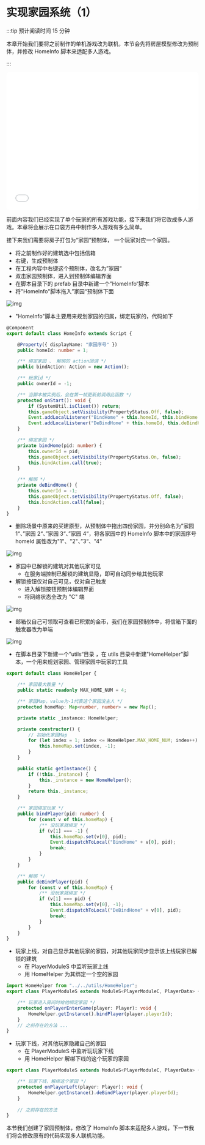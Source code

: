 # 实现家园系统（1）

:::tip 预计阅读时间 15 分钟

本章开始我们要将之前制作的单机游戏改为联机，本节会先将房屋模型修改为预制体，并修改 HomeInfo 脚本来适配多人游戏。

:::

<iframe name="ttttt" sandbox="allow-scripts allow-downloads allow-same-origin allow-popups allow-presentation allow-forms" frameborder="0" draggable="false" allowfullscreen="" allow="encrypted-media;" referrerpolicy="" aha-samesite="" class="iframe-loaded" src="//player.bilibili.com/player.html?aid=786338559&bvid=BV1t14y1X75n&cid=1207768037&page=11&autoplay=0" style="border-radius: 7px; width: 100%; height: 360px;"></iframe>

前面内容我们已经实现了单个玩家的所有游戏功能，接下来我们将它改成多人游戏。本章将会展示在口袋方舟中制作多人游戏有多么简单。

接下来我们需要将房子打包为“家园”预制体， 一个玩家对应一个家园。

- 将之前制作好的建筑选中包括信箱
- 右键，生成预制体
- 在工程内容中右键这个预制体，改名为”家园“
- 双击家园预制体，进入到预制体编辑界面
- 在脚本目录下的 prefab 目录中新建一个”HomeInfo“脚本
- 将"HomeInfo"脚本拖入”家园“预制体下面

![img](https://arkimg.ark.online/1685435084391-132.webp)

- "HomeInfo"脚本主要用来规划家园的归属，绑定玩家的，代码如下

```TypeScript
@Component
export default class HomeInfo extends Script {

    @Property({ displayName: "家园序号" })
    public homeId: number = 1;

    /** 绑定家园 、 解绑的 action回调 */
    public bindAction: Action = new Action();

    /** 玩家id */
    public ownerId = -1;

    /** 当脚本被实例后，会在第一帧更新前调用此函数 */
    protected onStart(): void {
        if (SystemUtil.isClient()) return;
        this.gameObject.setVisibility(PropertyStatus.Off, false);
        Event.addLocalListener("BindHome" + this.homeId, this.bindHome.bind(this));
        Event.addLocalListener("DeBindHome" + this.homeId, this.deBindHome.bind(this));
    }

    /** 绑定家园 */
    private bindHome(pid: number) {
        this.ownerId = pid;
        this.gameObject.setVisibility(PropertyStatus.On, false);
        this.bindAction.call(true);
    }

    /** 解绑 */
    private deBindHome() {
        this.ownerId = -1;
        this.gameObject.setVisibility(PropertyStatus.Off, false);
        this.bindAction.call(false);
    }
}
```

- 删除场景中原来的买建原型，从预制体中拖出四份家园，并分别命名为”家园 1“、”家园 2“、”家园 3“、”家园 4“，将各家园中的 HomeInfo 脚本中的家园序号 homeId 属性改为"1"、"2"、”3“、"4"

![img](https://arkimg.ark.online/1685435105025-135.webp)

- 家园中已解锁的建筑对其他玩家可见
  - 在服务端控制已解锁的建筑显隐，即可自动同步给其他玩家
- 解锁按钮仅对自己可见，仅对自己触发
  - 进入解锁按钮预制体编辑界面
  - 将网络状态全改为 "C" 端

![img](https://arkimg.ark.online/1685435117605-138.webp)

- 邮箱仅自己可领取可查看已积累的金币，我们在家园预制体中，将信箱下面的触发器改为单端

![img](https://arkimg.ark.online/1685435136951-141.webp)

- 在脚本目录下新建一个”utils“目录 ，在 utils 目录中新建"HomeHelper"脚本，一个用来规划家园、管理家园中玩家的工具

```TypeScript
export default class HomeHelper {

    /** 家园最大数量 */
    public static readonly MAX_HOME_NUM = 4;

    /** 家园Map，value为-1代表这个家园没主人 */
    protected homeMap: Map<number, number> = new Map();

    private static _instance: HomeHelper;

    private constructor() {
        // 初始化家园Map
        for (let index = 1; index <= HomeHelper.MAX_HOME_NUM; index++) {
            this.homeMap.set(index, -1);
        }
    }

    public static getInstance() {
        if (!this._instance) {
            this._instance = new HomeHelper();
        }
        return this._instance;
    }

    /** 家园绑定玩家 */
    public bindPlayer(pid: number) {
        for (const v of this.homeMap) {
            /** 没玩家就绑定 */
            if (v[1] === -1) {
                this.homeMap.set(v[0], pid);
                Event.dispatchToLocal("BindHome" + v[0], pid);
                break;
            }
        }
    }

    /** 解绑 */
    public deBindPlayer(pid) {
        for (const v of this.homeMap) {
            /** 没玩家就绑定 */
            if (v[1] === pid) {
                this.homeMap.set(v[0], -1);
                Event.dispatchToLocal("DeBindHome" + v[0], pid);
                break;
            }
        }
    }
}
```

- 玩家上线，对自己显示其他玩家的家园，对其他玩家同步显示该上线玩家已解锁的建筑
  - 在 PlayerModuleS 中监听玩家上线
  - 用 HomeHelper 为其绑定一个空的家园

```TypeScript
import HomeHelper from "../../utils/HomeHelper";
export class PlayerModuleS extends ModuleS<PlayerModuleC, PlayerData> {

    /** 玩家进入房间时给他绑定家园 */
    protected onPlayerEnterGame(player: Player): void {
        HomeHelper.getInstance().bindPlayer(player.playerId);
    }
    // 之前存在的方法 ...
}
```

- 玩家下线，对其他玩家隐藏自己的家园
  - 在 PlayerModuleS 中监听玩玩家下线
  - 用 HomeHelper 解绑下线的这个玩家的家园

```TypeScript
export class PlayerModuleS extends ModuleS<PlayerModuleC, PlayerData> {

    /** 玩家下线，解绑这个家园 */
    protected onPlayerLeft(player: Player): void {
        HomeHelper.getInstance().deBindPlayer(player.playerId);
    }
    
    // 之前存在的方法
}
```

本节我们创建了家园预制体，修改了 HomeInfo 脚本来适配多人游戏，下一节我们将会修改原有的代码实现多人联机功能。
